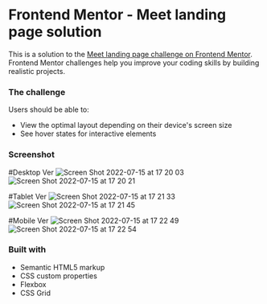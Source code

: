 # Frontend Mentor - Meet landing page solution

This is a solution to the [Meet landing page challenge on Frontend Mentor](https://www.frontendmentor.io/challenges/meet-landing-page-rbTDS6OUR). Frontend Mentor challenges help you improve your coding skills by building realistic projects.

### The challenge

Users should be able to:

- View the optimal layout depending on their device's screen size
- See hover states for interactive elements

### Screenshot

#Desktop Ver
![Screen Shot 2022-07-15 at 17 20 03](https://user-images.githubusercontent.com/25332391/179312333-19e68c71-3460-4b25-9710-64af261a2cdc.png)
![Screen Shot 2022-07-15 at 17 20 21](https://user-images.githubusercontent.com/25332391/179312372-3629e2d2-2cf4-441c-b2c8-f02cfe94d424.png)


#Tablet Ver
![Screen Shot 2022-07-15 at 17 21 33](https://user-images.githubusercontent.com/25332391/179312527-d641328f-904d-4753-8159-67b39208ce36.png)
![Screen Shot 2022-07-15 at 17 21 45](https://user-images.githubusercontent.com/25332391/179312539-6489b03c-c394-44ef-9944-884ee9957058.png)

#Mobile Ver
![Screen Shot 2022-07-15 at 17 22 49](https://user-images.githubusercontent.com/25332391/179312809-3e44a721-1cc8-4263-91d8-fbcbaa536ee5.png)
![Screen Shot 2022-07-15 at 17 22 54](https://user-images.githubusercontent.com/25332391/179312810-60c59577-e501-4410-8c46-e1e01bfaaab4.png)


### Built with

- Semantic HTML5 markup
- CSS custom properties
- Flexbox
- CSS Grid

